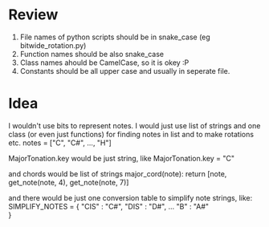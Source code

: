 # Review

1. File names of python scripts should be in snake_case (eg bitwide_rotation.py)
2. Function names should be also snake_case
3. Class names ahould be CamelCase, so it is okey :P
4. Constants should be all upper case and usually in seperate file.

# Idea

I wouldn't use bits to represent notes. I would just use list of strings and 
one class (or even just functions) for finding notes in list and to make rotations etc.
notes = ["C", "C#", ..., "H"]

MajorTonation.key would be just string, like
    MajorTonation.key = "C"

and chords would be list of strings
    major_cord(note):
        return [note, get_note(note, 4), get_note(note, 7)]

and there would be just one conversion table to simplify note strings, like:
    SIMPLIFY_NOTES = {
        "CIS" : "C#",
        "DIS" : "D#",
        ...
        "B" : "A#"  
    }